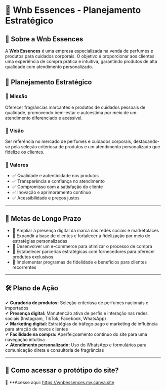 # 📌 Wnb Essences - Planejamento Estratégico

## 📖 Sobre a Wnb Essences  
A **Wnb Essences** é uma empresa especializada na venda de perfumes e produtos para cuidados corporais. O objetivo é proporcionar aos clientes uma experiência de compra prática e intuitiva, garantindo produtos de alta qualidade com atendimento personalizado.

## 🎯 Planejamento Estratégico  

### 🔹 Missão  
Oferecer fragrâncias marcantes e produtos de cuidados pessoais de qualidade, promovendo bem-estar e autoestima por meio de um atendimento diferenciado e acessível.

### 🔹 Visão  
Ser referência no mercado de perfumes e cuidados corporais, destacando-se pela seleção criteriosa de produtos e um atendimento personalizado que fidelize os clientes.

### 🔹 Valores  
- ✅ Qualidade e autenticidade nos produtos  
- ✅ Transparência e confiança no atendimento  
- ✅ Compromisso com a satisfação do cliente  
- ✅ Inovação e aprimoramento contínuo  
- ✅ Acessibilidade e preços justos  

---

## 📌 Metas de Longo Prazo  

- 📌 Ampliar a presença digital da marca nas redes sociais e marketplaces  
- 📌 Expandir a base de clientes e fortalecer a fidelização por meio de estratégias personalizadas  
- 📌 Desenvolver um e-commerce para otimizar o processo de compra  
- 📌 Estabelecer parcerias estratégicas com fornecedores para oferecer produtos exclusivos  
- 📌 Implementar programas de fidelidade e benefícios para clientes recorrentes  

---

## 🛠 Plano de Ação  

✔ **Curadoria de produtos:** Seleção criteriosa de perfumes nacionais e importados  
✔ **Presença digital:** Manutenção ativa de perfis e interação nas redes sociais (Instagram, TikTok, Facebook, WhatsApp)  
✔ **Marketing digital:** Estratégias de tráfego pago e marketing de influência para atração de novos clientes  
✔ **Facilidade na compra:** Aperfeiçoamento contínuo do site para uma navegação intuitiva  
✔ **Atendimento personalizado:** Uso do WhatsApp e formulários para comunicação direta e consultoria de fragrâncias  

---

## 🚀 Como acessar o protótipo do site?  

🔗 **Acesse aqui: https://wnbessences.my.canva.site
